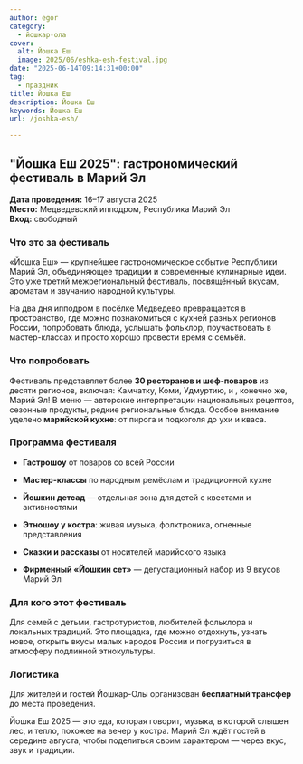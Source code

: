 ```yaml
---
author: egor
category:
  - йошкар-ола
cover:
  alt: Йошка Еш
  image: 2025/06/eshka-esh-festival.jpg
date: "2025-06-14T09:14:31+00:00"
tag:
  - праздник
title: Йошка Еш
description: Йошка Еш
keywords: Йошка Еш
url: /joshka-esh/

---
```

## "Йошка Еш 2025": гастрономический фестиваль в Марий Эл

**Дата проведения:** 16–17 августа 2025  
**Место:** Медведевский ипподром, Республика Марий Эл  
**Вход:** свободный

### Что это за фестиваль

«Йошка Еш» — крупнейшее гастрономическое событие Республики Марий Эл, объединяющее традиции и современные кулинарные идеи. Это уже третий межрегиональный фестиваль, посвящённый вкусам, ароматам и звучанию народной культуры.

На два дня ипподром в посёлке Медведево превращается в пространство, где можно познакомиться с кухней разных регионов России, попробовать блюда, услышать фольклор, поучаствовать в мастер-классах и просто хорошо провести время с семьёй.

### Что попробовать

Фестиваль представляет более **30 ресторанов и шеф-поваров** из десяти регионов, включая: Камчатку, Коми, Удмуртию, и , конечно же, Марий Эл! В меню — авторские интерпретации национальных рецептов, сезонные продукты, редкие региональные блюда. Особое внимание уделено **марийской кухне**: от пирога и подкоголя до ухи и кваса.

### Программа фестиваля

- **Гастрошоу** от поваров со всей России

- **Мастер-классы** по народным ремёслам и традиционной кухне

- **Йошкин детсад** — отдельная зона для детей с квестами и активностями

- **Этношоу у костра**: живая музыка, фолктроника, огненные представления

- **Сказки и рассказы** от носителей марийского языка

- **Фирменный «Йошкин сет»** — дегустационный набор из 9 вкусов Марий Эл

### Для кого этот фестиваль

Для семей с детьми, гастротуристов, любителей фольклора и локальных традиций. Это площадка, где можно отдохнуть, узнать новое, открыть вкусы малых народов России и погрузиться в атмосферу подлинной этнокультуры.

### Логистика

Для жителей и гостей Йошкар-Олы организован **бесплатный трансфер** до места проведения.

Йошка Еш 2025 — это еда, которая говорит, музыка, в которой слышен лес, и тепло, похожее на вечер у костра. Марий Эл ждёт гостей в середине августа, чтобы поделиться своим характером — через вкус, звук и традиции.
